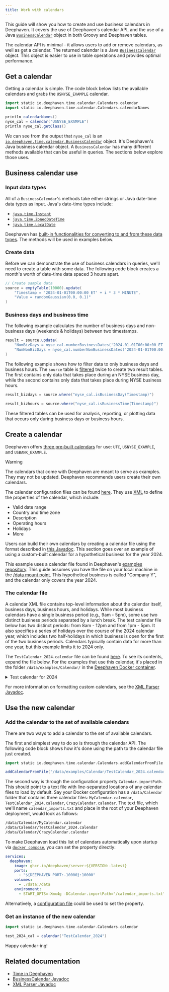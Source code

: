 ```yaml
---
title: Work with calendars
---
```


This guide will show you how to create and use business calendars in Deephaven. It covers the use of Deephaven's calendar API, and the use of a Java [`BusinessCalendar`](/core/javadoc/io/deephaven/time/calendar/BusinessCalendar.html) object in both Groovy and Deephaven tables.

The calendar API is minimal - it allows users to add or remove calendars, as well as get a calendar. The returned calendar is a Java [`BusinessCalendar`](/core/javadoc/io/deephaven/time/calendar/BusinessCalendar.html) object. This object is easier to use in table operations and provides optimal performance.

## Get a calendar

Getting a calendar is simple. The code block below lists the available calendars and grabs the `USNYSE_EXAMPLE` calendar.

```groovy test-set=1 order=:log
import static io.deephaven.time.calendar.Calendars.calendar
import static io.deephaven.time.calendar.Calendars.calendarNames

println calendarNames()
nyse_cal = calendar("USNYSE_EXAMPLE")
println nyse_cal.getClass()
```

We can see from the output that `nyse_cal` is an [`io.deephaven.time.calendar.BusinessCalendar`](/core/javadoc/io/deephaven/time/calendar/BusinessCalendar.html) object. It's Deephaven's Java business calendar object. A `BusinessCalendar` has many different methods available that can be useful in queries. The sections below explore those uses.

## Business calendar use

### Input data types

All of a `BusinessCalendar`'s methods take either strings or Java date-time data types as input. Java's date-time types include:

- [`java.time.Instant`](https://docs.oracle.com/en/java/javase/11/docs/api/java.base/java/time/Instant.html)
- [`java.time.ZonedDateTime`](https://docs.oracle.com/en/java/javase/11/docs/api/java.base/java/time/ZonedDateTime.html)
- [`java.time.LocalDate`](https://docs.oracle.com/en/java/javase/11/docs/api/java.base/java/time/LocalDate.html)

Deephaven has [built-in functionalities for converting to and from these data types](../conceptual/time-in-deephaven.md#1-built-in-java-functions). The methods will be used in examples below.

### Create data

Before we can demonstrate the use of business calendars in queries, we'll need to create a table with some data. The following code block creates a month's worth of date-time data spaced 3 hours apart.

```groovy test-set=1 order=source
// Create sample data
source = emptyTable(10000).update(
    "Timestamp = '2024-01-01T00:00:00 ET' + i * 3 * MINUTE",
    "Value = randomGaussian(0.0, 0.1)"
)
```

### Business days and business time

The following example calculates the number of business days and non-business days (weekends & holidays) between two timestamps.

```groovy test-set=1 order=result
result = source.update(
    "NumBizDays = nyse_cal.numberBusinessDates('2024-01-01T00:00:00 ET', Timestamp)",
    "NumNonBizDays = nyse_cal.numberNonBusinessDates('2024-01-01T00:00:00 ET', Timestamp)"
)
```

The following example shows how to filter data to only business days and business hours. The `source` table is [filtered](./filters.md) twice to create two result tables. The first contains only data that takes place during an NYSE business day, while the second contains only data that takes place during NYSE business hours.

```groovy test-set=1 order=result_bizdays,result_bizhours
result_bizdays = source.where("nyse_cal.isBusinessDay(Timestamp)")

result_bizhours = source.where("nyse_cal.isBusinessTime(Timestamp)")
```

These filtered tables can be used for analysis, reporting, or plotting data that occurs only during business days or business hours.

## Create a calendar

Deephaven offers [three pre-built calendars](#get-a-calendar) for use: `UTC`, `USNYSE_EXAMPLE`, and `USBANK_EXAMPLE`.

> [!WARNING]
> The calendars that come with Deephaven are meant to serve as examples. They may not be updated. Deephaven recommends users create their own calendars.

The calendar configuration files can be found [here](https://github.com/deephaven/deephaven-core/tree/main/props/configs/src/main/resources/calendar). They use [XML](https://en.wikipedia.org/wiki/XML) to define the properties of the calendar, which include:

- Valid date range
- Country and time zone
- Description
- Operating hours
- Holidays
- More

Users can build their own calendars by creating a calendar file using the format described in [this Javadoc](/core/javadoc/io/deephaven/time/calendar/BusinessCalendarXMLParser.html). This section goes over an example of using a custom-built calendar for a hypothetical business for the year 2024.

This example uses a calendar file found in Deephaven's [examples repository](https://github.com/deephaven/examples/tree/main/Calendar). This guide assumes you have the file on your local machine in the [/data mount point](../conceptual/docker-data-volumes.md). This hypothetical business is called "Company Y", and the calendar only covers the year 2024.

### The calendar file

A calendar XML file contains top-level information about the calendar itself, business days, business hours, and holidays. While most business calendars have a single business period (e.g., 9am - 5pm), some use two distinct business periods separated by a lunch break. The test calendar file below has two distinct periods: from 8am - 12pm and from 1pm - 5pm. It also specifies a series of holidays over the course of the 2024 calendar year, which includes two half-holidays in which business is open for the first of the two business periods. Calendars typically contain data for more than one year, but this example limits it to 2024 only.

The `TestCalendar_2024.calendar` file can be found [here](https://github.com/deephaven/examples/blob/main/Calendar/TestCalendar_2024.calendar). To see its contents, expand the file below. For the examples that use this calendar, it's placed in the folder `/data/examples/Calendar/` in the [Deephaven Docker container](../conceptual/docker-data-volumes.md).

<details>
<summary>Test calendar for 2024</summary>

```xml
<calendar>
    <name>TestCalendar_2024</name>
    <timeZone>America/New_York</timeZone>
    <language>en</language>
    <country>US</country>
    <firstValidDate>2024-01-01</firstValidDate>
    <lastValidDate>2024-12-31</lastValidDate>
    <description>
        Test calendar for the year 2024.
        This calendar uses two business periods instead of one.
        The periods are separated by a one hour lunch break.
        This calendar file defines standard business hours, weekends, and holidays.
    </description>
        <default>
        <businessTime><open>08:00</open><close>12:00</close><open>13:00</open><close>17:00</close></businessTime>
        <weekend>Saturday</weekend>
        <weekend>Sunday</weekend>
    </default>
    <holiday>
        <date>2024-01-01</date>
    </holiday>
    <holiday>
        <date>2024-01-15</date>
    </holiday>
    <holiday>
        <date>2024-02-19</date>
    </holiday>
    <holiday>
        <date>2024-03-29</date>
    </holiday>
    <holiday>
        <date>2024-04-01</date>
        <businessTime><open>08:00</open><close>12:00</close></businessTime>
    </holiday>
    <holiday>
        <date>2024-05-27</date>
    </holiday>
    <holiday>
        <date>2024-07-04</date>
    </holiday>
    <holiday>
        <date>2024-09-02</date>
    </holiday>
    <holiday>
        <date>2024-10-31</date>
        <businessTime><open>08:00</open><close>12:00</close></businessTime>
    </holiday>
    <holiday>
        <date>2024-11-28</date>
    </holiday>
    <holiday>
        <date>2024-11-29</date>
    </holiday>
    <holiday>
        <date>2024-12-25</date>
    </holiday>
    <holiday>
        <date>2024-12-26</date>
    </holiday>
</calendar>
```

</details>

For more information on formatting custom calendars, see the [XML Parser Javadoc](/core/javadoc/io/deephaven/time/calendar/BusinessCalendarXMLParser.html).

## Use the new calendar

### Add the calendar to the set of available calendars

There are two ways to add a calendar to the set of available calendars.

The first and simplest way to do so is through the calendar API. The following code block shows how it's done using the path to the calendar file just created.

```groovy skip-test
import static io.deephaven.time.calendar.Calendars.addCalendarFromFile

addCalendarFromFile("/data/examples/Calendar/TestCalendar_2024.calendar")
```

The second way is through the configuration property `Calendar.importPath`. This should point to a text file with line-separated locations of any calendar files to load by default. Say your Docker configuration has a `/data/Calendar` folder that contains three calendar files: `MyCalendar.calendar`, `TestCalendar_2024.calendar`, `CrazyCalendar.calendar`. The text file, which we'll name `calendar_imports.txt` and place in the root of your Deephaven deployment, would look as follows:

```txt
/data/Calendar/MyCalendar.calendar
/data/Calendar/TestCalendar_2024.calendar
/data/Calendar/CrazyCalendar.calendar
```

To make Deephaven load this list of calendars automatically upon startup via [`docker compose`](https://docs.docker.com/compose/), you can set the property directly:

```yaml
services:
  deephaven:
    image: ghcr.io/deephaven/server:${VERSION:-latest}
    ports:
      - "${DEEPHAVEN_PORT:-10000}:10000"
    volumes:
      - ./data:/data
    environment:
      - START_OPTS=-Xmx4g -DCalendar.importPath="/calendar_imports.txt"
```

Alternatively, a [configuration file](./configuration/config-file.md) could be used to set the property.

### Get an instance of the new calendar

```groovy skip-test
import static io.deephaven.time.calendar.Calendars.calendar

test_2024_cal = calendar("TestCalendar_2024")
```

Happy calendar-ing!

## Related documentation

- [Time in Deephaven](../conceptual/time-in-deephaven.md)
- [BusinessCalendar Javadoc](/core/javadoc/io/deephaven/time/calendar/BusinessCalendar.html)
- [XML Parser Javadoc](/core/javadoc/io/deephaven/time/calendar/BusinessCalendarXMLParser.html)
